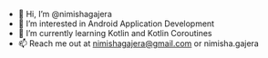 - 👋 Hi, I’m @nimishagajera
- 👀 I’m interested in Android Application Development
- 🌱 I’m currently learning Kotlin and Kotlin Coroutines
- 📫 Reach me out at nimishagajera@gmail.com or nimisha.gajera

<!---
nimishagajera/nimishagajera is a ✨ special ✨ repository because its `README.md` (this file) appears on your GitHub profile.
You can click the Preview link to take a look at your changes.
--->
